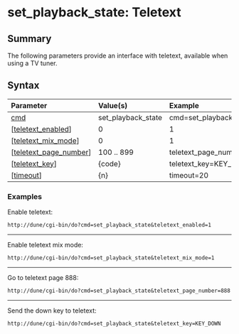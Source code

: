 # set\_playback\_state: Teletext #
## Summary ##

The following parameters provide an interface with teletext, available when using a TV tuner.

## Syntax ##

| **Parameter**                                 | **Value(s)**         | **Example**                | **API version(s)** |
|:----------------------------------------------|:---------------------|:---------------------------|:-------------------|
| [cmd](Cmd.md)                                   | set\_playback\_state | cmd=set\_playback\_state   | ≥ 1                |
| [[teletext\_enabled](TeletextEnabled.md)]        | 0 | 1                | teletext\_enabled=1        | ?                  |
| [[teletext\_mix\_mode](TeletextMixMode.md)]       | 0 | 1                | teletext\_mix\_mode=1      | ?                  |
| [[teletext\_page\_number](TeletextPageNumber.md)] | 100 .. 899           | teletext\_page\_number=100 | ?                  |
| [[teletext\_key](TeletextKey.md)]                | {code}               | teletext\_key=KEY\_0       | ?                  |
| [[timeout](Timeout.md)]                         | {n}                  | timeout=20                 | ≥ 1                |

### Examples ###

Enable teletext:

`http://dune/cgi-bin/do?cmd=set_playback_state&teletext_enabled=1`


---


Enable teletext mix mode:

`http://dune/cgi-bin/do?cmd=set_playback_state&teletext_mix_mode=1`


---


Go to teletext page 888:

`http://dune/cgi-bin/do?cmd=set_playback_state&teletext_page_number=888`


---


Send the down key to teletext:

`http://dune/cgi-bin/do?cmd=set_playback_state&teletext_key=KEY_DOWN`